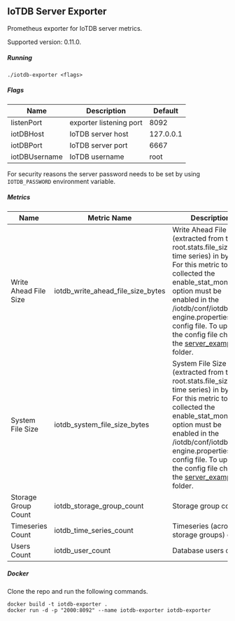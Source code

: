 ## IoTDB Server Exporter

Prometheus exporter for IoTDB server metrics.

Supported version: 0.11.0.

##### Running

```
./iotdb-exporter <flags>
```

##### Flags

| Name          | Description             | Default   |
| ------------- | ----------------------- | --------- |
| listenPort    | exporter listening port | 8092      |
| iotDBHost     | IoTDB server host       | 127.0.0.1 |
| iotDBPort     | IoTDB server port       | 6667      |
| iotDBUsername | IoTDB username          | root      |

For security reasons the server password needs to be set by using `IOTDB_PASSWORD` environment variable.

##### Metrics

| Name                  | Metric Name                   | Description                                                  |
| --------------------- | ----------------------------- | ------------------------------------------------------------ |
| Write Ahead File Size | iotdb_write_ahead_file_size_bytes | Write Ahead File Size (extracted from the root.stats.file_size.WAL time series) in bytes. For this metric to be collected the enable_stat_monitor option must be enabled in the /iotdb/conf/iotdb-engine.properties config file. To update the config file check the [server_example](/server_example) folder. |
| System File Size      | iotdb_system_file_size_bytes       | System File Size (extracted from the root.stats.file_size.SYS time series) in bytes. For this metric to be collected the enable_stat_monitor option must be enabled in the /iotdb/conf/iotdb-engine.properties config file. To update the config file check the [server_example](/server_example) folder. |
| Storage Group Count   | iotdb_storage_group_count         | Storage group count                                          |
| Timeseries Count      | iotdb_time_series_count           | Timeseries (across all storage groups) count                 |
| Users Count           | iotdb_user_count                  | Database users count                                         |

##### Docker

Clone the repo and run the following commands.

```
docker build -t iotdb-exporter .
docker run -d -p "2000:8092" --name iotdb-exporter iotdb-exporter
```

